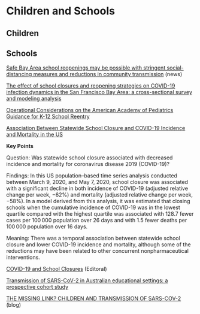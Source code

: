 # Children and Schools


## Children



## Schools

[Safe Bay Area school reopenings may be possible with stringent
social-distancing measures and reductions in community
transmission](https://publichealth.berkeley.edu/news-media/school-news/safe-bay-area-school-reopenings-may-be-possible/) (news)

[The effect of school closures and reopening strategies on COVID-19
infection dynamics in the San Francisco Bay Area: a cross-sectional
survey and modeling
analysis](https://www.medrxiv.org/content/10.1101/2020.08.06.20169797v1) 

[Operational Considerations on the American Academy of Pediatrics Guidance for K-12 School Reentry](https://jamanetwork.com/journals/jamapediatrics/fullarticle/2769435)

[Association Between Statewide School Closure and COVID-19 Incidence and Mortality in the US](https://jamanetwork.com/journals/jama/fullarticle/2769034)

**Key Points**

Question:  Was statewide school closure associated with decreased incidence and mortality for coronavirus disease 2019 (COVID-19)?

Findings:  In this US population–based time series analysis conducted between March 9, 2020, and May 7, 2020, school closure was associated with a significant decline in both incidence of COVID-19 (adjusted relative change per week, −62%) and mortality (adjusted relative change per week, −58%). In a model derived from this analysis, it was estimated that closing schools when the cumulative incidence of COVID-19 was in the lowest quartile compared with the highest quartile was associated with 128.7 fewer cases per 100 000 population over 26 days and with 1.5 fewer deaths per 100 000 population over 16 days.

Meaning:  There was a temporal association between statewide school closure and lower COVID-19 incidence and mortality, although some of the reductions may have been related to other concurrent nonpharmaceutical interventions.


[COVID-19 and School Closures](https://jamanetwork.com/journals/jama/fullarticle/2769033) (Editoral)


[Transmission of SARS-CoV-2 in Australian educational settings: a
prospective cohort
study](https://www.thelancet.com/journals/lanchi/article/PIIS2352-4642(20)30251-0/fulltext)

[THE MISSING LINK? CHILDREN AND TRANSMISSION OF
SARS-COV-2](https://dontforgetthebubbles.com/the-missing-link-children-and-transmission-of-sars-cov-2/) (blog)
